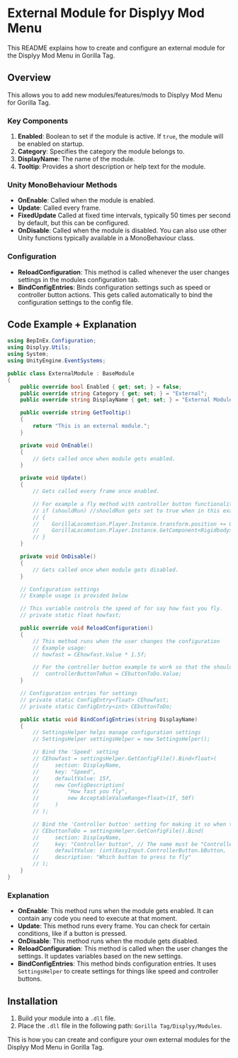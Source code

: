 # External Module for Displyy Mod Menu

This README explains how to create and configure an external module for the Displyy Mod Menu in Gorilla Tag.

## Overview

This allows you to add new modules/features/mods to Displyy Mod Menu for Gorilla Tag.

### Key Components

1. **Enabled**: Boolean to set if the module is active. If `true`, the module will be enabled on startup.
2. **Category**: Specifies the category the module belongs to.
3. **DisplayName**: The name of the module.
4. **Tooltip**: Provides a short description or help text for the module.

### Unity MonoBehaviour Methods

- **OnEnable**: Called when the module is enabled.
- **Update**: Called every frame.
- **FixedUpdate** Called at fixed time intervals, typically 50 times per second by default, but this can be configured.
- **OnDisable**: Called when the module is disabled.
You can also use other Unity functions typically available in a MonoBehaviour class.

### Configuration

- **ReloadConfiguration**: This method is called whenever the user changes settings in the modules configuration tab.
- **BindConfigEntries**: Binds configuration settings such as speed or controller button actions. This gets called automatically to bind the configuration settings to the config file.

## Code Example + Explanation

```csharp
using BepInEx.Configuration;
using Displyy.Utils;
using System;
using UnityEngine.EventSystems;

public class ExternalModule : BaseModule
{
    public override bool Enabled { get; set; } = false;
    public override string Category { get; set; } = "External";
    public override string DisplayName { get; set; } = "External Module";

    public override string GetTooltip()
    {
        return "This is an external module.";
    }

    private void OnEnable()
    {
        // Gets called once when module gets enabled.
    }

    private void Update()
    {
        // Gets called every frame once enabled.

        // For example a fly method with controller button functionality:
        // if (shouldRun) //shouldRun gets set to true when in this example the 'B' button is pressed. (Or if the user has changed the default configuration then it could be any controller button)
        // {
        //    GorillaLocomotion.Player.Instance.transform.position += GorillaLocomotion.Player.Instance.headCollider.transform.forward * fast * Time.deltaTime;
        //    GorillaLocomotion.Player.Instance.GetComponent<Rigidbody>().velocity = Vector3.zero;
        // }
    }

    private void OnDisable()
    {
        // Gets called once when module gets disabled.
    }

    // Configuration settings
    // Example usage is provided below

    // This variable controls the speed of for say how fast you fly.
    // private static float howfast;

    public override void ReloadConfiguration()
    {
        // This method runs when the user changes the configuration
        // Example usage:
        // howfast = CEhowfast.Value * 1.5f;

        // For the controller button example to work so that the shouldRun bool gets set to true when the controller button is pressed:
        //  controllerButtonToRun = CEbuttonToDo.Value;
    }

    // Configuration entries for settings
    // private static ConfigEntry<float> CEhowfast;
    // private static ConfigEntry<int> CEbuttonToDo;

    public static void BindConfigEntries(string DisplayName)
    {
        // SettingsHelper helps manage configuration settings
        // SettingsHelper settingsHelper = new SettingsHelper();

        // Bind the 'Speed' setting
        // CEhowfast = settingsHelper.GetConfigFile().Bind<float>(
        //     section: DisplayName,
        //     key: "Speed",
        //     defaultValue: 15f,
        //     new ConfigDescription(
        //         "How fast you fly",
        //         new AcceptableValueRange<float>(1f, 50f)
        //     )
        // );

        // Bind the 'Controller button' setting for making it so when that controller button gets pressed the 'shouldRun' variable gets set to true. Here when the 'B' button on the controller gets pressed the variable 'shouldRun' gets set to true.
        // CEbuttonToDo = settingsHelper.GetConfigFile().Bind(
        //     section: DisplayName,
        //     key: "Controller button", // The name must be "Controller Button"
        //     defaultValue: (int)EasyInput.ControllerButton.bButton,
        //     description: "Which button to press to fly"
        // );
    }
}
```

### Explanation

- **OnEnable**: This method runs when the module gets enabled. It can contain any code you need to execute at that moment.
- **Update**: This method runs every frame. You can check for certain conditions, like if a button is pressed.
- **OnDisable**: This method runs when the module gets disabled.
- **ReloadConfiguration**: This method is called when the user changes the settings. It updates variables based on the new settings.
- **BindConfigEntries**: This method binds configuration entries. It uses `SettingsHelper` to create settings for things like speed and controller buttons.

## Installation

1. Build your module into a `.dll` file.
2. Place the `.dll` file in the following path: `Gorilla Tag/Displyy/Modules`.

This is how you can create and configure your own external modules for the Displyy Mod Menu in Gorilla Tag.
